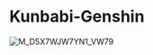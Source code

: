 # Kunbabi-Genshin

![M_D5X7WJW7YN1_VW79](https://user-images.githubusercontent.com/131136329/235297547-36781746-8996-4ea6-bcf7-7714828b1eef.png)
